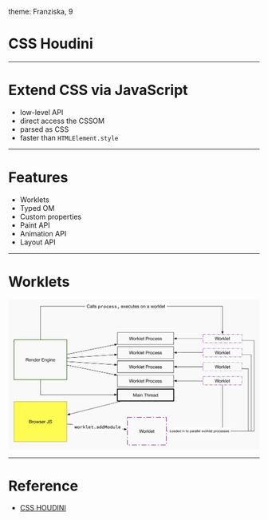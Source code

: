 theme: Franziska, 9

# CSS Houdini

---

# Extend CSS via JavaScript

* low-level API
* direct access the CSSOM
* parsed as CSS
* faster than `HTMLElement.style`

---

# Features

* Worklets
* Typed OM
* Custom properties
* Paint API
* Animation API
* Layout API

---

# Worklets

![inline](./worklet-lifecycle.png)

---

# Reference

* [CSS HOUDINI](https://houdini.glitch.me/)
